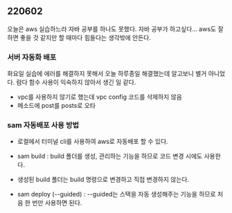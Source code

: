 ## 220602

오늘은 aws 실습하느라 자바 공부를 하나도 못했다. 자바 공부가 하고싶다... aws도 잘 하면 좋을 것 같지만 할 때마다 힘들다는 생각밖에 안든다.

### 서버 자동화 배포
화요일 실습에 에러를 해결하지 못해서 오늘 하루종일 해결했는데 알고보니 별거 아니었다. 람다 함수 사용이 익숙하지 않아서 생긴 일 같다.
- vpc를 사용하지 않기로 했는데 vpc config 코드를 삭제하지 않음
- 메소드에 post를 posts로 오타

### sam 자동배포 사용 방법
- 로컬에서 터미널 cli를 사용하여 aws로 자동배포 할 수 있다. 
- sam build : build 폴더를 생성, 관리하는 기능을 하므로 코드 변경 시에도 사용한다.

- 생성된 build 폴더는 build 명령으로 변경하고 직접 변경하지 않는다.

- sam deploy (--guided) : --guided는 스택을 자동 생성해주는 기능을 하므로 처음 한 번만 사용하면 된다.
